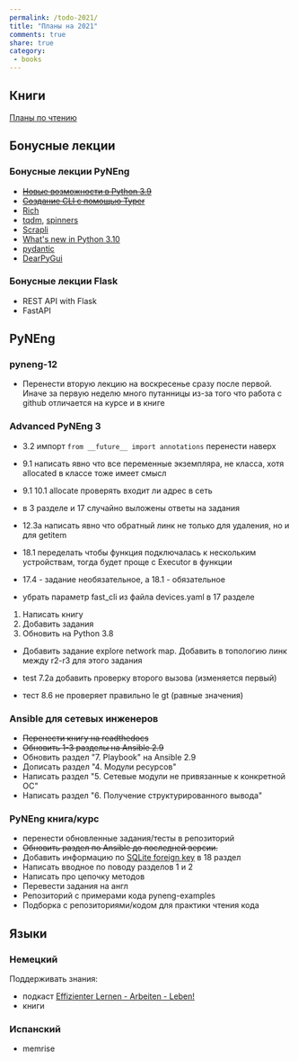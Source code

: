 ```yaml
---
permalink: /todo-2021/
title: "Планы на 2021"
comments: true
share: true
category:
 - books
---
```



## Книги

[Планы по чтению](https://natenka.github.io/to-read)


## Бонусные лекции

### Бонусные лекции PyNEng

* [~~Новые возможности в Python 3.9~~](https://github.com/pyneng/pyneng-bonus-lectures/tree/master/examples/08_python39)
* [~~Создание CLI с помощью Typer~~](https://github.com/pyneng/pyneng-bonus-lectures/tree/master/examples/09_typer)
* [Rich](https://github.com/willmcgugan/rich)
* [tqdm](https://github.com/tqdm/tqdm), [spinners](https://github.com/manrajgrover/halo)
* [Scrapli](https://github.com/carlmontanari/scrapli)
* [What's new in Python 3.10](https://docs.python.org/3.10/whatsnew/3.10.html)
* [pydantic](https://github.com/samuelcolvin/pydantic)
* [DearPyGui](https://github.com/hoffstadt/DearPyGui)


### Бонусные лекции Flask

* REST API with Flask
* FastAPI

## PyNEng

### pyneng-12

* Перенести вторую лекцию на воскресенье сразу после первой. Иначе за первую неделю много путанницы из-за того что работа
  с github отличается на курсе и в книге

### Advanced PyNEng 3

* 3.2 импорт ``from __future__ import annotations`` перенести наверх
* 9.1 написать явно что все переменные экземпляра, не класса, хотя allocated в классе тоже имеет смысл
* 9.1 10.1 allocate проверять входит ли адрес в сеть
* в 3 разделе и 17 случайно выложены ответы на задания
* 12.3a написать явно что обратный линк не только для удаления, но и для getitem

* 18.1 переделать чтобы функция подключалась к нескольким устройствам, тогда будет проще с Executor в функции
* 17.4 - задание необязательное, а 18.1 - обязательное
* убрать параметр fast_cli из файла devices.yaml в 17 разделе


1. Написать книгу
2. Добавить задания
3. Обновить на Python 3.8

* Добавить задание explore network map. Добавить в топологию линк между r2-r3 для этого задания

* test 7.2a добавить проверку второго вызова (изменяется первый)
* тест 8.6 не проверяет правильно le gt (равные значения)

### Ansible для сетевых инженеров

* ~~Перенести книгу на readthedocs~~
* ~~Обновить 1-3 разделы на Ansible 2.9~~
* Обновить раздел "7. Playbook" на Ansible 2.9
* Дописать раздел "4. Модули ресурсов"
* Написать раздел "5. Сетевые модули не привязанные к конкретной ОС"
* Написать раздел "6. Получение структурированного вывода"


### PyNEng книга/курс

* перенести обновленные задания/тесты в репозиторий
* ~~Обновить раздел по Ansible до последней версии.~~
* Добавить информацию по [SQLite foreign key](https://pyneng.github.io/pyneng-3/db-foreign-key/) в 18 раздел
* Написать вводное по поводу разделов 1 и 2
* Написать про цепочку методов
* Перевести задания на англ
* Репозиторий с примерами кода pyneng-examples
* Подборка с репозиториями/кодом для практики чтения кода

## Языки

### Немецкий

Поддерживать знания:

* подкаст [Effizienter Lernen - Arbeiten - Leben!](https://www.selbst-management.biz/podcast-2/)
* книги

### Испанский

* memrise

